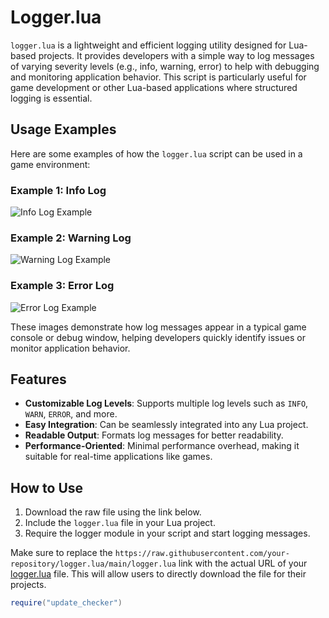 # Logger.lua
`logger.lua` is a lightweight and efficient logging utility designed for Lua-based projects. It provides developers with a simple way to log messages of varying severity levels (e.g., info, warning, error) to help with debugging and monitoring application behavior. This script is particularly useful for game development or other Lua-based applications where structured logging is essential.

## Usage Examples

Here are some examples of how the `logger.lua` script can be used in a game environment:

### Example 1: Info Log
![Info Log Example](https://via.placeholder.com/600x200?text=Info+Log+Example)

### Example 2: Warning Log
![Warning Log Example](https://via.placeholder.com/600x200?text=Warning+Log+Example)

### Example 3: Error Log
![Error Log Example](https://via.placeholder.com/600x200?text=Error+Log+Example)

These images demonstrate how log messages appear in a typical game console or debug window, helping developers quickly identify issues or monitor application behavior.

## Features
- **Customizable Log Levels**: Supports multiple log levels such as `INFO`, `WARN`, `ERROR`, and more.
- **Easy Integration**: Can be seamlessly integrated into any Lua project.
- **Readable Output**: Formats log messages for better readability.
- **Performance-Oriented**: Minimal performance overhead, making it suitable for real-time applications like games.

## How to Use
1. Download the raw file using the link below.
2. Include the `logger.lua` file in your Lua project.
3. Require the logger module in your script and start logging messages.

Make sure to replace the `https://raw.githubusercontent.com/your-repository/logger.lua/main/logger.lua` link with the actual URL of your [logger.lua](http://_vscodecontentref_/1) file. This will allow users to directly download the file for their projects.

```lua
require("update_checker")
